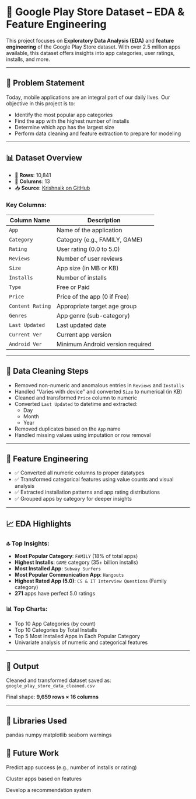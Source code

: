 # 📱 Google Play Store Dataset – EDA & Feature Engineering

This project focuses on **Exploratory Data Analysis (EDA)** and **feature engineering** of the Google Play Store dataset. With over 2.5 million apps available, this dataset offers insights into app categories, user ratings, installs, and more.

---

## 🧩 Problem Statement

Today, mobile applications are an integral part of our daily lives. Our objective in this project is to:

- Identify the most popular app categories
- Find the app with the highest number of installs
- Determine which app has the largest size
- Perform data cleaning and feature extraction to prepare for modeling

---

## 📊 Dataset Overview

- 📁 **Rows**: 10,841  
- 📁 **Columns**: 13  
- 📥 **Source**: [Krishnaik on GitHub](https://raw.githubusercontent.com/krishnaik06/playstore-Dataset/main/googleplaystore.csv)

### Key Columns:

| Column Name        | Description                                    |
|--------------------|------------------------------------------------|
| `App`              | Name of the application                        |
| `Category`         | Category (e.g., FAMILY, GAME)                  |
| `Rating`           | User rating (0.0 to 5.0)                       |
| `Reviews`          | Number of user reviews                         |
| `Size`             | App size (in MB or KB)                         |
| `Installs`         | Number of installs                             |
| `Type`             | Free or Paid                                   |
| `Price`            | Price of the app (0 if Free)                   |
| `Content Rating`   | Appropriate target age group                   |
| `Genres`           | App genre (sub-category)                       |
| `Last Updated`     | Last updated date                              |
| `Current Ver`      | Current app version                            |
| `Android Ver`      | Minimum Android version required               |

---

## 🧹 Data Cleaning Steps

- Removed non-numeric and anomalous entries in `Reviews` and `Installs`
- Handled "Varies with device" and converted `Size` to numerical (in KB)
- Cleaned and transformed `Price` column to numeric
- Converted `Last Updated` to datetime and extracted:
  - Day
  - Month
  - Year
- Removed duplicates based on the `App` name
- Handled missing values using imputation or row removal

---

## 🔨 Feature Engineering

- ✅ Converted all numeric columns to proper datatypes
- ✅ Transformed categorical features using value counts and visual analysis
- ✅ Extracted installation patterns and app rating distributions
- ✅ Grouped apps by category for deeper insights

---

## 📈 EDA Highlights

### 🔝 Top Insights:

- **Most Popular Category**: `FAMILY` (18% of total apps)
- **Highest Installs**: `GAME` category (35+ billion installs)
- **Most Installed App**: `Subway Surfers`
- **Most Popular Communication App**: `Hangouts`
- **Highest Rated App (5.0)**: `CS & IT Interview Questions` (Family category)
- **271** apps have perfect 5.0 ratings

### 📊 Top Charts:

- Top 10 App Categories (by count)
- Top 10 Categories by Total Installs
- Top 5 Most Installed Apps in Each Popular Category
- Univariate analysis of numeric and categorical features

---

## 📁 Output

Cleaned and transformed dataset saved as:  
`google_play_store_data_cleaned.csv`

Final shape: **9,659 rows × 16 columns**

---

## 🧪 Libraries Used


pandas
numpy
matplotlib
seaborn
warnings

## 🚀 Future Work
Predict app success (e.g., number of installs or rating)

Cluster apps based on features

Develop a recommendation system
